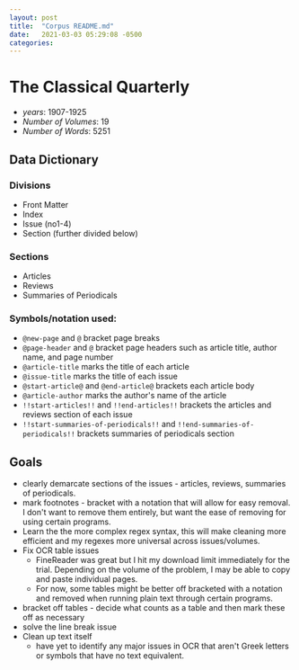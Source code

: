 ```yaml
---
layout: post
title:  "Corpus README.md"
date:   2021-03-03 05:29:08 -0500
categories: 
---
```

# The Classical Quarterly

* *years*: 1907-1925
* *Number of Volumes*: 19
* *Number of Words*: 5251

## Data Dictionary 

### Divisions

* Front Matter
* Index
* Issue (no1-4)
* Section (further divided below)

### Sections

* Articles
* Reviews
* Summaries of Periodicals

### Symbols/notation used:
* `@new-page` and `@` bracket page breaks
* `@page-header` and `@` bracket page headers such as article title, author name, and page number
* `@article-title` marks the title of each article
* `@issue-title` marks the title of each issue 
* `@start-article@` and `@end-article@` brackets each article body
* `@article-author` marks the author's name of the article
* `!!start-articles!!` and `!!end-articles!!` brackets the articles and reviews section of each issue
* `!!start-summaries-of-periodicals!!` and `!!end-summaries-of-periodicals!!` brackets summaries of periodicals section

## Goals
* clearly demarcate sections of the issues - articles, reviews, summaries of periodicals.
* mark footnotes - bracket with a notation that will allow for easy removal. I don't want to remove them entirely, but want the ease of removing for using certain programs.
* Learn the the more complex regex syntax, this will make cleaning more efficient and my regexes more universal across issues/volumes.
* Fix OCR table issues
  * FineReader was great but I hit my download limit immediately for the trial. Depending on the volume of the problem, I may be able to copy and paste individual pages.
  * For now, some tables might be better off bracketed with a notation and removed when running plain text through certain programs.
* bracket off tables - decide what counts as a table and then mark these off as necessary
* solve the line break issue
* Clean up text itself 
	* have yet to identify any major issues in OCR that aren't Greek letters or symbols that have no text equivalent.
